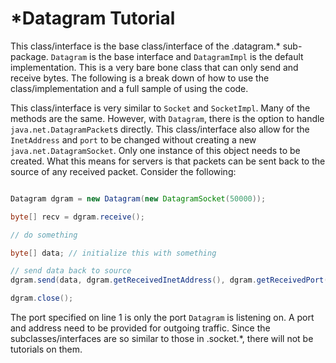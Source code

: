 # *Datagram Tutorial

This class/interface is the base class/interface of the .datagram.* sub-package. `Datagram` is the base interface and `DatagramImpl` is the default implementation. This is a very bare bone class that can only send and receive bytes. The following is a break down of how to use the class/implementation and a full sample of using the code.

This class/interface is very similar to `Socket` and `SocketImpl`. Many of the methods are the same. However, with `Datagram`, there is the option to handle `java.net.DatagramPacket`s directly. This class/interface also allow for the `InetAddress` and `port` to be changed without creating a new `java.net.DatagramSocket`. Only one instance of this object needs to be created. What this means for servers is that packets can be sent back to the source of any received packet. Consider the following:

```java

Datagram dgram = new Datagram(new DatagramSocket(50000));

byte[] recv = dgram.receive();

// do something

byte[] data; // initialize this with something

// send data back to source
dgram.send(data, dgram.getReceivedInetAddress(), dgram.getReceivedPort());

dgram.close();

```

The port specified on line 1 is only the port `Datagram` is listening on. A port and address need to be provided for outgoing traffic. Since the subclasses/interfaces are so similar to those in .socket.*, there will not be tutorials on them.